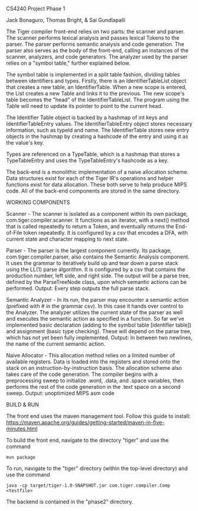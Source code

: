 

CS4240
Project Phase 1

Jack Bonaguro, Thomas Bright, & Sai Gundlapalli

The Tiger compiler front-end relies on two parts: the scanner and parser. The scanner performs lexical analysis and passes lexical Tokens to the parser. The parser performs semantic analysis and code generation. The parser also serves as the body of the front-end, calling an instances of the scanner, analyzers, and code generators. The analyzer used by the parser relies on a "symbol table," further explained below.

The symbol table is implemented in a split table fashion, dividing tables between identifiers and types. Firstly,  there is an IdentifierTableList object that creates a new table, an IdentifierTable. When a new scope is entered, the List creates a new Table and links it to the previous. The new scope's table becomes the "head" of the IdentifierTableList. The program using the Table will need to update its pointer to point to the current head. 	

The Identifier Table object is backed by a hashmap of int keys and IdentifierTableEntry values. The IdentifierTableEntry object stores necessary information, such as typeId and name. The IdentifierTable stores new entry objects in the hashmap by creating a hashcode of the entry and using it as the value's key. 

Types are referenced on a TypeTable, which is a hashmap that stores a TypeTableEntry and uses the TypeTableEntry's hashcode as a key.

The back-end is a monolithic implementation of a naive allocation scheme. Data structures exist for each of the Tiger IR's operations and helper functions exist for data allocation. These both serve to help produce MIPS code. All of the back-end components are stored in the same directory.

WORKING COMPONENTS

Scanner - The scanner is isolated as a component within its own package, com.tiger.compiler.scanner. It functions as an iterator, with a next() method that is called repeatedly to return a Token, and eventually returns the End-of-File token repeatedly. It is configured by a csv that encodes a DFA, with current state and character mapping to next state.

Parser - The parser is the largest component currently. Its package, com.tiger.compiler.parser, also contains the Semantic Analysis component. It uses the grammar to iteratively build up and tear down a parse stack using the LL(1) parse algorithm. It is configured by a csv that contains the production number, left side, and right side. The output will be a parse tree, defined by the ParseTreeNode class, upon which semantic actions can be performed.
Output: Every step outputs the full parse stack.

Semantic Analyzer - In its run, the parser may encounter a semantic action (prefixed with # in the grammar csv). In this case it hands over control to the Analyzer. The analyzer utilizes the current state of the parser as well and executes the semantic action as specified in a function. So far we've implemented basic declaration (adding to the symbol table [identifier table]) and assignment (basic type checking). These will depend on the parse tree, which has not yet been fully implemented.
Output: In between two newlines, the name of the current semantic action.

Naive Allocator - This allocation method relies on a limited number of available registers. Data is loaded into the registers and stored onto the stack on an instruction-by-instruction basis. The allocation scheme also takes care of the code generation. The compiler begins with a preprocessing sweep to initialize .word, .data, and .space variables, then performs the rest of the code generation in the .text space on a second sweep. 
Output: unoptimized MIPS asm code

BUILD & RUN

The front end uses the maven management tool. Follow this guide to install:
https://maven.apache.org/guides/getting-started/maven-in-five-minutes.html

To build the front end, navigate to the directory "tiger" and use the command

	mvn package

To run, navigate to the "tiger" directory (within the top-level directory) and use the command
	
	java -cp target/tiger-1.0-SNAPSHOT.jar com.tiger.compiler.Comp <testfile>

The backend is contained in the "phase2" directory. 

